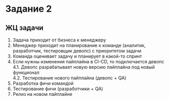 # Задание 2
## ЖЦ задачи

1. Задача приходит от бизнеса к менеджеру
2. Менеджер приходит на планирование к команде (аналитик, разработчик, тестировщик девопс) с приоритетом задачи
3. Команда оценивает задачу и планирует в какой-то спринт 
4. Если нужны изменения пайплайна в CI-CD, то подключается девопс  
    4.1. Девопс разрабатывает новую версию пайплайна под новый функционал  
    4.2. Тестирование нового пайплайна (девопс + QA)
5. Разработка фичи командой
6. Тестирование фичи (разработчики + QA)
7. Релиз на новом пайплайне